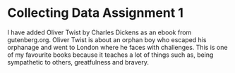 # Collecting Data Assignment 1 


I have added Oliver Twist by Charles Dickens as an ebook from gutenberg.org. Oliver Twist is about an orphan boy who escaped his orphanage and went to London where he faces with challenges. This is one of my favourite books because it teaches a lot of things such as, being sympathetic to others, greatfulness and bravery. 




